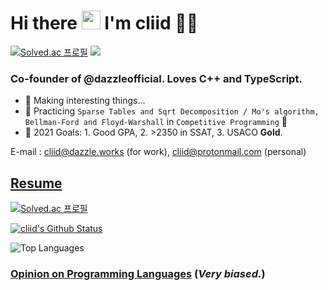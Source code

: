 <h1 align="left">Hi there <a target="_blank"><img src="https://media.giphy.com/media/hvRJCLFzcasrR4ia7z/giphy.gif" width="30px" style="max-width:100%;" /></a> I'm cliid 👨‍💻</h1>

[![Solved.ac 프로필](http://mazassumnida.wtf/api/mini/generate_badge?boj=cliid)](https://solved.ac/cliid)
![](https://komarev.com/ghpvc/?username=cliid&color=blueviolet)

### Co-founder of @dazzleofficial. Loves C++ and TypeScript.

- 🔭 Making interesting things...
- 🌱 Practicing `Sparse Tables and Sqrt Decomposition / Mo's algorithm, Bellman-Ford and Floyd-Warshall` in `Competitive Programming` 🤣
- 🥅 2021 Goals: 1. Good GPA, 2. >2350 in SSAT, 3. USACO **Gold**.

E-mail : [cliid@dazzle.works](mailto:cliid@dazzle.works) (for work), [cliid@protonmail.com](mailto:cliid@protonmail.com) (personal)

## [Resume](resume.md)

[![Solved.ac 프로필](http://mazassumnida.wtf/api/v2/generate_badge?boj=cliid)](https://solved.ac/cliid)

[![cliid's Github Status](https://github-readme-stats.vercel.app/api?username=cliid&show_icons=true&layout=compact&theme=dark)](https://github.com/cliid)

![Top Languages](https://github-readme-stats.vercel.app/api/top-langs/?username=cliid&layout=compact&theme=dark)

### [Opinion on Programming Languages](programming-langs-opinion.md) (*Very biased.*)
